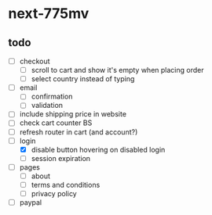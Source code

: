 # next-775mv

## todo

- [ ] checkout
  - [ ] scroll to cart and show it's empty when placing order
  - [ ] select country instead of typing
- [ ] email
  - [ ] confirmation
  - [ ] validation
- [ ] include shipping price in website
- [ ] check cart counter BS
- [ ] refresh router in cart (and account?)
- [ ] login
  - [x] disable button hovering on disabled login
  - [ ] session expiration
- [ ] pages
  - [ ] about
  - [ ] terms and conditions
  - [ ] privacy policy
- [ ] paypal